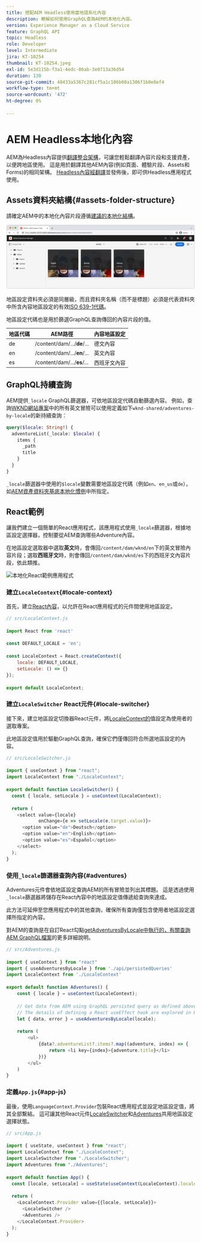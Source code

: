 ```yaml
---
title: 搭配AEM Headless使用當地語系化內容
description: 瞭解如何使用GraphQL查詢AEM的本地化內容。
version: Experience Manager as a Cloud Service
feature: GraphQL API
topic: Headless
role: Developer
level: Intermediate
jira: KT-10254
thumbnail: KT-10254.jpeg
exl-id: 5e3d115b-f3a1-4edc-86ab-3e0713a36d54
duration: 130
source-git-commit: 48433a5367c281cf5a1c106b08a1306f1b0e8ef4
workflow-type: tm+mt
source-wordcount: '472'
ht-degree: 0%

---
```


# AEM Headless本地化內容

AEM為Headless內容提供[翻譯整合架構](https://experienceleague.adobe.com/docs/experience-manager-cloud-service/content/sites/administering/reusing-content/translation/integration-framework.html?lang=zh-Hant)，可讓您輕鬆翻譯內容片段和支援資產，以便跨地區使用。 這是用於翻譯其他AEM內容(例如頁面、體驗片段、Assets和Forms)的相同架構。 [Headless內容經翻譯](https://experienceleague.adobe.com/docs/experience-manager-cloud-service/content/headless/journeys/translation/overview.html?lang=zh-hant)並發佈後，即可供Headless應用程式使用。

## Assets資料夾結構{#assets-folder-structure}

請確定AEM中的本地化內容片段遵循[建議的本地化結構](https://experienceleague.adobe.com/docs/experience-manager-cloud-service/content/headless/journeys/translation/getting-started.html?lang=zh-Hant#recommended-structure)。

![本地化的AEM資產資料夾](./assets/localized-content/asset-folders.jpg)

地區設定資料夾必須是同層級，而且資料夾名稱（而不是標題）必須是代表資料夾中所含內容地區設定的有效[ISO 639-1代碼](https://en.wikipedia.org/wiki/List_of_ISO_639-1_codes)。

地區設定代碼也是用於篩選GraphQL查詢傳回的內容片段的值。

| 地區代碼 | AEM路徑 | 內容地區設定 |
|--------------------------------|----------|----------|
| de | /content/dam/.../**de**/... | 德文內容 |
| en | /content/dam/.../**en**/... | 英文內容 |
| es | /content/dam/.../**es**/... | 西班牙文內容 |

## GraphQL持續查詢

AEM提供`_locale` GraphQL篩選器，可依地區設定代碼自動篩選內容。 例如，查詢[WKND網站專案](https://github.com/adobe/aem-guides-wknd)中的所有英文冒險可以使用定義如下`wknd-shared/adventures-by-locale`的新持續查詢：

```graphql
query($locale: String!) {
  adventureList(_locale: $locale) {
    items {      
      _path
      title
    }
  }
}
```

`_locale`篩選器中使用的`$locale`變數需要地區設定代碼（例如`en`、`en_us`或`de`），如[AEM資產資料夾基底本地化慣例](#assets-folder-structure)中所指定。

## React範例

讓我們建立一個簡單的React應用程式，該應用程式使用`_locale`篩選器，根據地區設定選擇器，控制要從AEM查詢哪些Adventure內容。

在地區設定選取器中選取&#x200B;__英文__&#x200B;時，會傳回`/content/dam/wknd/en`下的英文冒險內容片段；選取&#x200B;__西班牙文__&#x200B;時，則會傳回`/content/dam/wknd/es`下的西班牙文內容片段，依此類推。

![本地化React範例應用程式](./assets/localized-content/react-example.png)

### 建立`LocaleContext`{#locale-context}

首先，建立[React內容](https://reactjs.org/docs/context.html)，以允許在React應用程式的元件間使用地區設定。

```javascript
// src/LocaleContext.js

import React from 'react'

const DEFAULT_LOCALE = 'en';

const LocaleContext = React.createContext({
    locale: DEFAULT_LOCALE, 
    setLocale: () => {}
});

export default LocaleContext;
```

### 建立`LocaleSwitcher` React元件{#locale-switcher}

接下來，建立地區設定切換器React元件，將[LocaleContext的](#locale-context)值設定為使用者的選取專案。

此地區設定值用於驅動GraphQL查詢，確保它們僅傳回符合所選地區設定的內容。

```javascript
// src/LocaleSwitcher.js

import { useContext } from "react";
import LocaleContext from "./LocaleContext";

export default function LocaleSwitcher() {
  const { locale, setLocale } = useContext(LocaleContext);

  return (
    <select value={locale}
            onChange={e => setLocale(e.target.value)}>
      <option value="de">Deutsch</option>
      <option value="en">English</option>
      <option value="es">Español</option>
    </select>
  );
}
```

### 使用`_locale`篩選器查詢內容{#adventures}

Adventures元件會依地區設定查詢AEM的所有冒險並列出其標題。 這是透過使用`_locale`篩選器將儲存在React內容中的地區設定值傳遞給查詢來達成。

此方法可延伸至您應用程式中的其他查詢，確保所有查詢僅包含使用者地區設定選擇所指定的內容。

對AEM的查詢是在自訂React勾點[getAdventuresByLocale中執行的，有關查詢AEM GraphQL檔案](./aem-headless-sdk.md)的更多詳細說明。

```javascript
// src/Adventures.js

import { useContext } from "react"
import { useAdventuresByLocale } from './api/persistedQueries'
import LocaleContext from './LocaleContext'

export default function Adventures() {
    const { locale } = useContext(LocaleContext);

    // Get data from AEM using GraphQL persisted query as defined above 
    // The details of defining a React useEffect hook are explored in How to > AEM Headless SDK
    let { data, error } = useAdventuresByLocale(locale);

    return (
        <ul>
            {data?.adventureList?.items?.map((adventure, index) => { 
                return <li key={index}>{adventure.title}</li>
            })}
        </ul>
    )
}
```

### 定義`App.js`{#app-js}

最後，使用`LanguageContext.Provider`包裝React應用程式並設定地區設定值，將其全部繫結。 這可讓其他React元件[LocaleSwitcher](#locale-switcher)和[Adventures](#adventures)共用地區設定選擇狀態。

```javascript
// src/App.js

import { useState, useContext } from "react";
import LocaleContext from "./LocaleContext";
import LocaleSwitcher from "./LocaleSwitcher";
import Adventures from "./Adventures";

export default function App() {
  const [locale, setLocale] = useState(useContext(LocaleContext).locale);

  return (
    <LocaleContext.Provider value={{locale, setLocale}}>
      <LocaleSwitcher />
      <Adventures />
    </LocaleContext.Provider>
  );
}
```
